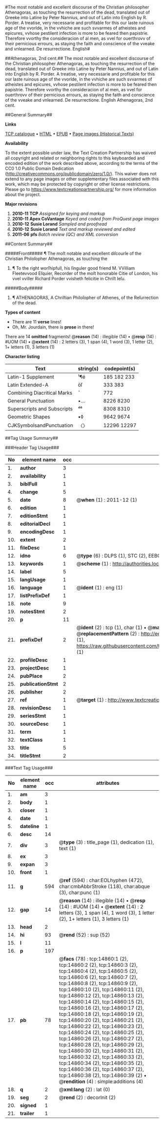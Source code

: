 #The most notable and excellent discourse of the Christian philosopher Athenagoras, as touching the resurrection of the dead, translated out of Greeke into Latine by Peter Nannius, and out of Latin into English by R. Porder. A treatise, very necessarie and profitable for this our laste ruinous age of the vvorlde, in the vvhiche are such svvarmes of atheistes and epicures, vvhose pestilent infection is more to be feared then papistrie. Therefore vvorthy the consideracion of al men, as vvel for ouerthrovv of their pernicious errours, as staying the faith and conscience of the vveake and vnlearned. De resurrectione. English#

##Athenagoras, 2nd cent.##
The most notable and excellent discourse of the Christian philosopher Athenagoras, as touching the resurrection of the dead, translated out of Greeke into Latine by Peter Nannius, and out of Latin into English by R. Porder. A treatise, very necessarie and profitable for this our laste ruinous age of the vvorlde, in the vvhiche are such svvarmes of atheistes and epicures, vvhose pestilent infection is more to be feared then papistrie. Therefore vvorthy the consideracion of al men, as vvel for ouerthrovv of their pernicious errours, as staying the faith and conscience of the vveake and vnlearned.
De resurrectione. English
Athenagoras, 2nd cent.

##General Summary##

**Links**

[TCP catalogue](http://www.ota.ox.ac.uk/tcp/)  • 
[HTML](http://tei.it.ox.ac.uk/tcp/Texts-HTML/free/A22/A22442.html)  • 
[EPUB](http://tei.it.ox.ac.uk/tcp/Texts-EPUB/free/A22/A22442.epub) • 
[Page images (Historical Texts)](https://historicaltexts.jisc.ac.uk/eebo-99849698e)

**Availability**

To the extent possible under law, the Text Creation Partnership has waived all copyright and related or neighboring rights to this keyboarded and encoded edition of the work described above, according to the terms of the CC0 1.0 Public Domain Dedication (http://creativecommons.org/publicdomain/zero/1.0/). This waiver does not extend to any page images or other supplementary files associated with this work, which may be protected by copyright or other license restrictions. Please go to https://www.textcreationpartnership.org/ for more information about the project.

**Major revisions**

1. __2010-11__ __TCP__ *Assigned for keying and markup*
1. __2010-11__ __Apex CoVantage__ *Keyed and coded from ProQuest page images*
1. __2010-12__ __Susie Lorand__ *Sampled and proofread*
1. __2010-12__ __Susie Lorand__ *Text and markup reviewed and edited*
1. __2011-06__ __pfs__ *Batch review (QC) and XML conversion*

##Content Summary##

#####Front#####
¶ The moſt notable and excellent diſcourſe of the Christian Philoſopher Athenagoras, as touching the
1. ¶ To the right worſhipfull, his ſinguler good friend M. VVilliam Fleetevvood Eſquier, Recorder of the moſt honorable Citie of London, his vvel vviller Richard Porder vvisheth felicitie in Chriſt Ieſu.

#####Body#####

1. ¶ ATHENAGORAS, A Chriſtian Philoſopher of Athenes, of the Reſurrection of the dead.

**Types of content**

  * There are 11 **verse** lines!
  * Oh, Mr. Jourdain, there is **prose** in there!

There are 14 **omitted** fragments! 
 @__reason__ (14) : illegible (14)  •  @__resp__ (14) : #UOM (14)  •  @__extent__ (14) : 2 letters (3), 1 span (4), 1 word (3), 1 letter (2), 1+ letters (1), 3 letters (1)

**Character listing**


|Text|string(s)|codepoint(s)|
|---|---|---|
|Latin-1 Supplement|¹¶é|185 182 233|
|Latin Extended-A|ōſ|333 383|
|Combining             Diacritical Marks|̄|772|
|General Punctuation|•…|8226 8230|
|Superscripts             and Subscripts|⁴⁶|8308 8310|
|Geometric Shapes|▪◊|9642 9674|
|CJKSymbolsandPunctuation|〈〉|12296 12297|

##Tag Usage Summary##

###Header Tag Usage###

|No|element name|occ|attributes|
|---|---|---|---|
|1.|__author__|3||
|2.|__availability__|1||
|3.|__biblFull__|1||
|4.|__change__|5||
|5.|__date__|8| @__when__ (1) : 2011-12 (1)|
|6.|__edition__|1||
|7.|__editionStmt__|1||
|8.|__editorialDecl__|1||
|9.|__encodingDesc__|1||
|10.|__extent__|2||
|11.|__fileDesc__|1||
|12.|__idno__|6| @__type__ (6) : DLPS (1), STC (2), EEBO-CITATION (1), PROQUEST (1), VID (1)|
|13.|__keywords__|1| @__scheme__ (1) : http://authorities.loc.gov/ (1)|
|14.|__label__|5||
|15.|__langUsage__|1||
|16.|__language__|1| @__ident__ (1) : eng (1)|
|17.|__listPrefixDef__|1||
|18.|__note__|9||
|19.|__notesStmt__|2||
|20.|__p__|11||
|21.|__prefixDef__|2| @__ident__ (2) : tcp (1), char (1)  •  @__matchPattern__ (2) : ([0-9\-]+):([0-9IVX]+) (1), (.+) (1)  •  @__replacementPattern__ (2) : http://eebo.chadwyck.com/downloadtiff?vid=$1&page=$2 (1), https://raw.githubusercontent.com/textcreationpartnership/Texts/master/tcpchars.xml#$1 (1)|
|22.|__profileDesc__|1||
|23.|__projectDesc__|1||
|24.|__pubPlace__|2||
|25.|__publicationStmt__|2||
|26.|__publisher__|2||
|27.|__ref__|1| @__target__ (1) : http://www.textcreationpartnership.org/docs/. (1)|
|28.|__revisionDesc__|1||
|29.|__seriesStmt__|1||
|30.|__sourceDesc__|1||
|31.|__term__|1||
|32.|__textClass__|1||
|33.|__title__|5||
|34.|__titleStmt__|2||


###Text Tag Usage###

|No|element name|occ|attributes|
|---|---|---|---|
|1.|__am__|3||
|2.|__body__|1||
|3.|__closer__|1||
|4.|__date__|1||
|5.|__dateline__|1||
|6.|__desc__|14||
|7.|__div__|3| @__type__ (3) : title_page (1), dedication (1), text (1)|
|8.|__ex__|3||
|9.|__expan__|3||
|10.|__front__|1||
|11.|__g__|594| @__ref__ (594) : char:EOLhyphen (472), char:cmbAbbrStroke (118), char:abque (3), char:punc (1)|
|12.|__gap__|14| @__reason__ (14) : illegible (14)  •  @__resp__ (14) : #UOM (14)  •  @__extent__ (14) : 2 letters (3), 1 span (4), 1 word (3), 1 letter (2), 1+ letters (1), 3 letters (1)|
|13.|__head__|2||
|14.|__hi__|93| @__rend__ (52) : sup (52)|
|15.|__l__|11||
|16.|__p__|197||
|17.|__pb__|78| @__facs__ (78) : tcp:14860:1 (2), tcp:14860:2 (2), tcp:14860:3 (2), tcp:14860:4 (2), tcp:14860:5 (2), tcp:14860:6 (2), tcp:14860:7 (2), tcp:14860:8 (2), tcp:14860:9 (2), tcp:14860:10 (2), tcp:14860:11 (2), tcp:14860:12 (2), tcp:14860:13 (2), tcp:14860:14 (2), tcp:14860:15 (2), tcp:14860:16 (2), tcp:14860:17 (2), tcp:14860:18 (2), tcp:14860:19 (2), tcp:14860:20 (2), tcp:14860:21 (2), tcp:14860:22 (2), tcp:14860:23 (2), tcp:14860:24 (2), tcp:14860:25 (2), tcp:14860:26 (2), tcp:14860:27 (2), tcp:14860:28 (2), tcp:14860:29 (2), tcp:14860:30 (2), tcp:14860:31 (2), tcp:14860:32 (2), tcp:14860:33 (2), tcp:14860:34 (2), tcp:14860:35 (2), tcp:14860:36 (2), tcp:14860:37 (2), tcp:14860:38 (2), tcp:14860:39 (2)  •  @__rendition__ (4) : simple:additions (4)|
|18.|__q__|2| @__xml:lang__ (2) : lat (0)|
|19.|__seg__|2| @__rend__ (2) : decorInit (2)|
|20.|__signed__|1||
|21.|__trailer__|1||
